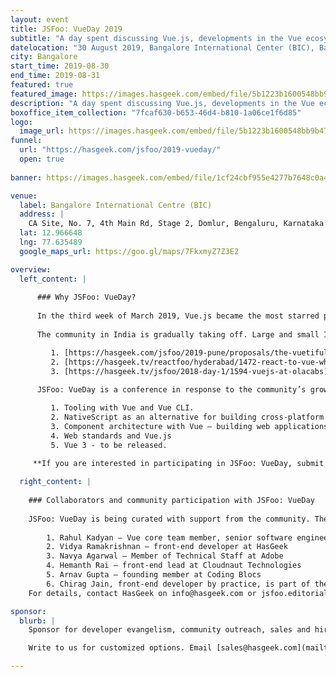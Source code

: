 ```yaml
---
layout: event
title: JSFoo: VueDay 2019
subtitle: "A day spent discussing Vue.js, developments in the Vue ecosystem and component architecture"
datelocation: "30 August 2019, Bangalore International Center (BIC), Bangalore"
city: Bangalore
start_time: 2019-08-30
end_time: 2019-08-31
featured: true
featured_image: https://images.hasgeek.com/embed/file/5b1223b1600548bb9b4756f2f1c11e16
description: "A day spent discussing Vue.js, developments in the Vue ecosystem and component architecture"
boxoffice_item_collection: "7fcaf630-b653-46d4-b810-1a06ce1f6d85"
logo:
  image_url: https://images.hasgeek.com/embed/file/5b1223b1600548bb9b4756f2f1c11e16
funnel:
  url: "https://hasgeek.com/jsfoo/2019-vueday/"
  open: true
  
banner: https://images.hasgeek.com/embed/file/1cf24cbf955e4277b7648c0a483cc475

venue:
  label: Bangalore International Centre (BIC)
  address: |
    CA Site, No. 7, 4th Main Rd, Stage 2, Domlur, Bengaluru, Karnataka 560071
  lat: 12.966648
  lng: 77.635489
  google_maps_url: https://goo.gl/maps/7FkxmyZ7Z3E2

overview:
  left_content: |
  
      ### Why JSFoo: VueDay?
      
      In the third week of March 2019, Vue.js became the most starred project on GitHub. The organic growth of the community around Vue.js is notable.
      
      The community in India is gradually taking off. Large and small Indian companies are among the early adopters of Vue.js and NativeScript (for mobile). Below are some of the case studies we have featured at HasGeek events in 2018:

         1. [https://hasgeek.com/jsfoo/2019-pune/proposals/the-vuetiful-journey-from-angularjs-to-vue-migrati-viQja9N7G6auVWkLniFFgD](https://hasgeek.com/jsfoo/2019-pune/proposals/the-vuetiful-journey-from-angularjs-to-vue-migrati-viQja9N7G6auVWkLniFFgD)
         2. [https://hasgeek.tv/reactfoo/hyderabad/1472-react-to-vue-why-and-how-rahul-kadyan](https://hasgeek.tv/reactfoo/hyderabad/1472-react-to-vue-why-and-how-rahul-kadyan)
         3. [https://hasgeek.tv/jsfoo/2018-day-1/1594-vuejs-at-olacabs](https://hasgeek.tv/jsfoo/2018-day-1/1594-vuejs-at-olacabs)
      
      JSFoo: VueDay is a conference in response to the community’s growing needs to discuss:

         1. Tooling with Vue and Vue CLI.
         2. NativeScript as an alternative for building cross-platform apps
         3. Component architecture with Vue – building web applications with Vue as one of the components in the architecture
         4. Web standards and Vue.js
         5. Vue 3 - to be released.

     **If you are interested in participating in JSFoo: VueDay, submit a talk/tutorial/workshop/BOF proposal here. Proposal submissions close on 15 May 2019.**
    
  right_content: |
    
    ### Collaborators and community participation with JSFoo: VueDay
    
    JSFoo: VueDay is being curated with support from the community. The following community members are involved with speaker outreach, proposal reviews, community engagement and putting the conference programme together:
    
        1. Rahul Kadyan – Vue core team member, senior software engineer at Myntra
        2. Vidya Ramakrishnan – front-end developer at HasGeek
        3. Navya Agarwal – Member of Technical Staff at Adobe
        4. Hemanth Rai – front-end lead at Cloudnaut Technologies
        5. Arnav Gupta – founding member at Coding Blocs
        6. Chirag Jain, front-end developer by practice, is part of the coordinating team for the conference, from the community.
    For details, contact HasGeek on info@hasgeek.com or jsfoo.editorial@hasgeek.com; call 7676332020.

sponsor:
  blurb: |
    Sponsor for developer evangelism, community outreach, sales and hiring.

    Write to us for customized options. Email [sales@hasgeek.com](mailto:sales@hasgeek.com)

---
```

